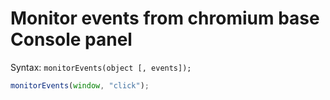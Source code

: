 # Monitor events from chromium base Console panel 

Syntax: `monitorEvents(object [, events]);`

```javascript
monitorEvents(window, "click");
``` 
